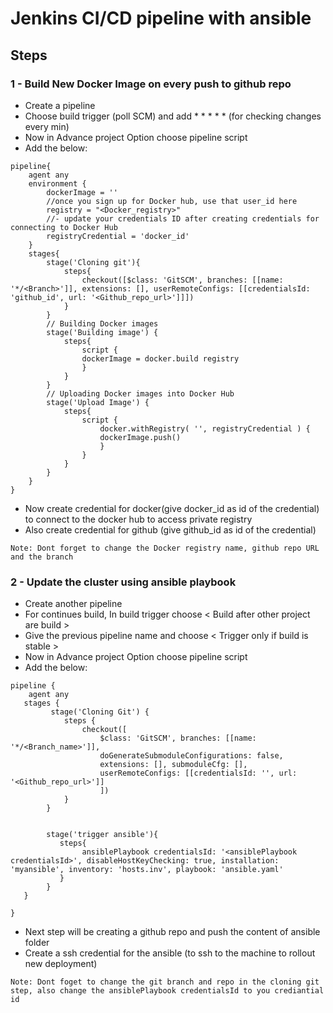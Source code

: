 # Jenkins CI/CD pipeline with ansible

## Steps

### 1 - Build New Docker Image on every push to github repo

-  Create a pipeline 
-  Choose build trigger (poll SCM) and add * * * * * (for checking changes every min)
-  Now in Advance project Option choose pipeline script
-  Add the below:
```
pipeline{
    agent any
    environment {
        dockerImage = ''
        //once you sign up for Docker hub, use that user_id here
        registry = "<Docker_registry>"
        //- update your credentials ID after creating credentials for connecting to Docker Hub
        registryCredential = 'docker_id'
    }
    stages{
        stage('Cloning git'){
            steps{
                checkout([$class: 'GitSCM', branches: [[name: '*/<Branch>']], extensions: [], userRemoteConfigs: [[credentialsId: 'github_id', url: '<Github_repo_url>']]])
            }
        }
        // Building Docker images
        stage('Building image') {
            steps{
                script {
                dockerImage = docker.build registry
                }
            }
        }
        // Uploading Docker images into Docker Hub
        stage('Upload Image') {
            steps{    
                script {
                    docker.withRegistry( '', registryCredential ) {
                    dockerImage.push()
                    }
                }
            }
        }
    }
}
```
-  Now create credential for docker(give docker_id as id of the credential)  to connect to the docker hub to access private registry
-  Also create credential for github (give github_id as id of the credential)

```
Note: Dont forget to change the Docker registry name, github repo URL and the branch
```

### 2 - Update the cluster using ansible playbook

-  Create another pipeline
-  For continues build, In build trigger choose < Build after other project are build >
-  Give the previous pipeline name and choose < Trigger only if build is stable >
-  Now in Advance project Option choose pipeline script
-  Add the below:

```
pipeline {
    agent any
   stages {
         stage('Cloning Git') {
            steps {
                checkout([
                    $class: 'GitSCM', branches: [[name: '*/<Branch_name>']],
                    doGenerateSubmoduleConfigurations: false,
                    extensions: [], submoduleCfg: [], 
                    userRemoteConfigs: [[credentialsId: '', url: '<Github_repo_url>']]
                    ])       
            }
        }


        stage('trigger ansible'){
           steps{
                ansiblePlaybook credentialsId: '<ansiblePlaybook credentialsId>', disableHostKeyChecking: true, installation: 'myansible', inventory: 'hosts.inv', playbook: 'ansible.yaml'
           }
        }
   }

}
```

- Next step will be creating a github repo and push the content of ansible folder
- Create a ssh credential for the ansible (to ssh to the machine to rollout new deployment)

```
Note: Dont foget to change the git branch and repo in the cloning git step, also change the ansiblePlaybook credentialsId to you crediantial id 
```
